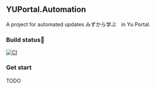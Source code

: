 ## YUPortal.Automation

A project for automated updates みずから学ぶ　in Yu Portal.

### Build status🚀

[![CI](https://github.com/ZiYuCai1984/YUPortal.Automation/actions/workflows/main.yml/badge.svg)](https://github.com/ZiYuCai1984/YUPortal.Automation/actions/workflows/main.yml)

### Get start

TODO  　


